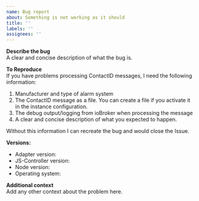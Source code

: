 ```yaml
---
name: Bug report
about: Something is not working as it should
title: ''
labels: ''
assignees: ''
---
```


**Describe the bug**  
A clear and concise description of what the bug is.

**To Reproduce**  
If you have problems processing ContactID messages, I need the following information:

1. Manufacturer and type of alarm system
2. The ContactID message as a file. You can create a file if you activate it in the instance configuration.
3. The debug output/logging from ioBroker when processing the message
4. A clear and concise description of what you expected to happen.

Without this information I can recreate the bug and would close the Issue.

**Versions:**

- Adapter version: <adapter-version>
- JS-Controller version: <js-controller-version> <!-- determine this with `iobroker -v` on the console -->
- Node version: <node-version> <!-- determine this with `node -v` on the console -->
- Operating system: <os-name>

**Additional context**  
Add any other context about the problem here.
